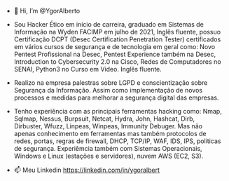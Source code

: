 - 👋 Hi, I’m @YgorAlberto

- Sou Hacker Ético em início de carreira, graduado em Sistemas de Informação na Wyden FACIMP em julho de 2021, Inglês fluente, possuo Certificação DCPT (Desec Certification Penetration Tester) certificados em vários cursos de segurança e de tecnologia em geral como: Novo Pentest Profissional na Desec, Pentest Experience também na Desec, Introduction to Cybersecurity 2.0 na Cisco, Redes de Computadores no SENAI, Python3 no Curso em Video. Inglês fluente.

- Realizo na empresa palestras sobre LGPD e conscientização sobre Segurança da Informação. Assim como implementação de novos processos e medidas para melhorar a segurança digital das empresas.

- Tenho experiência com as principais ferramentas hacking como: Nmap, Sqlmap, Nessus, Burpsuit, Netcat, Hydra, John, Hashcat, Dirb, Dirbuster, Wfuzz, Linpeas, Winpeas, Immunity Debuger. Mas não apenas conhecimento em ferramentas mas também protocolos de redes, portas, regras de firewall, DHCP, TCP/IP, WAF, IDS, IPS, políticas de segurança. Experiêmcia também com Sistemas Operacionais, Windows e Linux (estações e servidores), nuvem AWS (EC2, S3).

- 📫 Meu Linkedin https://linkedin.com/in/ygoralbert

<!---
YgorAlberto/YgorAlberto is a ✨ special ✨ repository because its `README.md` (this file) appears on your GitHub profile.
You can click the Preview link to take a look at your changes.
--->
